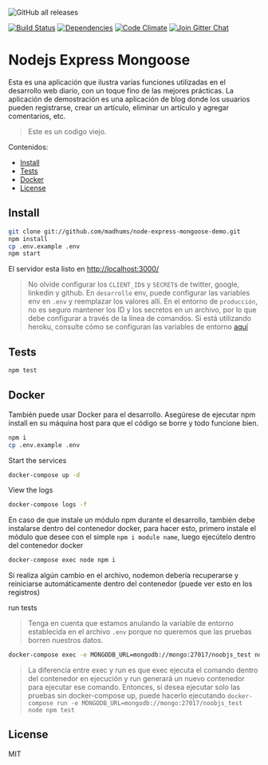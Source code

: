 
![GitHub all releases](https://img.shields.io/github/downloads/benjvalles/nodejs-express-mongoose/total?style=for-the-badge)


[![Build Status](https://travis-ci.com/madhums/node-express-mongoose-demo.svg?branch=master)](https://travis-ci.com/madhums/node-express-mongoose-demo)
[![Dependencies](https://img.shields.io/david/madhums/node-express-mongoose-demo.svg?style=flat)](https://david-dm.org/madhums/node-express-mongoose-demo)
[![Code Climate](https://codeclimate.com/github/codeclimate/codeclimate/badges/gpa.svg)](https://codeclimate.com/github/madhums/node-express-mongoose-demo)
[![Join Gitter Chat](https://img.shields.io/badge/gitter-join%20chat%20%E2%86%92-brightgreen.svg?style=flat)](https://gitter.im/madhums/node-express-mongoose-demo?utm_source=badge&utm_medium=badge&utm_campaign=pr-badge&utm_content=badge)

# Nodejs Express Mongoose

Esta es una aplicación que ilustra varias funciones utilizadas en el desarrollo web diario, con un toque fino de las mejores prácticas. La aplicación de demostración es una aplicación de blog donde los usuarios pueden registrarse, crear un artículo, eliminar un artículo y agregar comentarios, etc.

> Este es un codigo viejo.

Contenidos:

<!-- TOC depthFrom:2 depthTo:6 withLinks:1 updateOnSave:1 orderedList:0 -->

- [Install](#Install)
- [Tests](#Tests)
- [Docker](#Docker)
- [License](#License)

<!-- /TOC -->


## Install

```sh
git clone git://github.com/madhums/node-express-mongoose-demo.git
npm install
cp .env.example .env
npm start
```

El servidor esta listo en [http://localhost:3000/](http://localhost:3000/)

> No olvide configurar los `CLIENT_ID`s y `SECRET`s de twitter, google, linkedin y github. En `desarrollo` env, puede configurar las variables env en `.env` y reemplazar los valores allí. En el entorno de `producción`, no es seguro mantener los ID y los secretos en un archivo, por lo que debe configurar a través de la línea de comandos. Si está utilizando heroku, consulte cómo se configuran las variables de entorno [aquí](https://devcenter.heroku.com/articles/config-vars) 


## Tests

```sh
npm test
```

## Docker

También puede usar Docker para el desarrollo. Asegúrese de ejecutar npm install en su máquina host para que el código se borre y todo funcione bien.

```sh
npm i
cp .env.example .env
```

Start the services

```sh
docker-compose up -d
```

View the logs

```sh
docker-compose logs -f
```

En caso de que instale un módulo npm durante el desarrollo, también debe instalarse dentro del contenedor docker, para hacer esto, primero instale el módulo que desee con el simple `npm i module name`, luego ejecútelo dentro del contenedor docker

```sh
docker-compose exec node npm i
```

Si realiza algún cambio en el archivo, nodemon debería recuperarse y reiniciarse automáticamente dentro del contenedor (puede ver esto en los registros)

run tests
> Tenga en cuenta que estamos anulando la variable de entorno establecida en el archivo `.env` porque no queremos que las pruebas borren nuestros datos.

```sh
docker-compose exec -e MONGODB_URL=mongodb://mongo:27017/noobjs_test node npm test
```



> La diferencia entre exec y run es que exec ejecuta el comando dentro del contenedor en ejecución y run generará un nuevo contenedor para ejecutar ese comando. Entonces, si desea ejecutar solo las pruebas sin docker-compose up, puede hacerlo ejecutando `docker-compose run -e MONGODB_URL=mongodb://mongo:27017/noobjs_test node npm test`


## License

MIT
